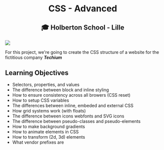# <p align="center">CSS - Advanced</p>
## <p align="center">🎓 Holberton School - Lille</p>

![](https://i.imgur.com/f3N0Sor.jpg)

For this project, we're going to create the CSS structure of a website for the fictitious company ***Techium***

## Learning Objectives
- Selectors, properties, and values
- The difference between block and inline styling
- How to ensure consistency across all browers (CSS reset)
- How to setup CSS variables
- The differences between inline, embeded and external CSS
- How grid systems work (with floats)
- The difference between icons webfonts and SVG icons
- The difference between pseudo-classes and pseudo-elements
- How to make background gradients
- How to animate elements in CSS
- How to transform (2d, 3d) elements
- What vendor prefixes are
